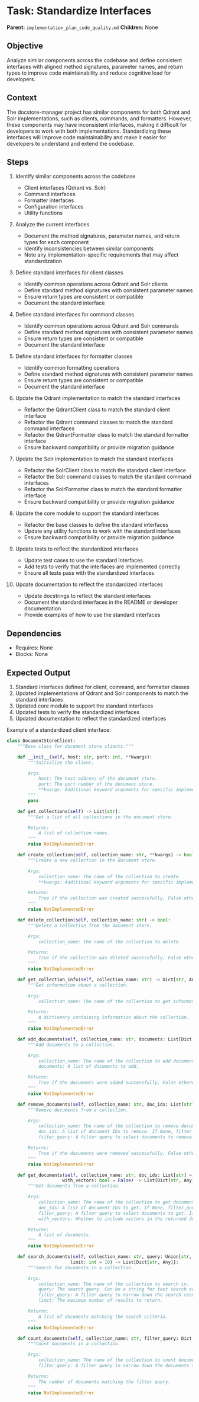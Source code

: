 # Task: Standardize Interfaces
**Parent:** `implementation_plan_code_quality.md`
**Children:** None

## Objective
Analyze similar components across the codebase and define consistent interfaces with aligned method signatures, parameter names, and return types to improve code maintainability and reduce cognitive load for developers.

## Context
The docstore-manager project has similar components for both Qdrant and Solr implementations, such as clients, commands, and formatters. However, these components may have inconsistent interfaces, making it difficult for developers to work with both implementations. Standardizing these interfaces will improve code maintainability and make it easier for developers to understand and extend the codebase.

## Steps
1. Identify similar components across the codebase
   - Client interfaces (Qdrant vs. Solr)
   - Command interfaces
   - Formatter interfaces
   - Configuration interfaces
   - Utility functions

2. Analyze the current interfaces
   - Document the method signatures, parameter names, and return types for each component
   - Identify inconsistencies between similar components
   - Note any implementation-specific requirements that may affect standardization

3. Define standard interfaces for client classes
   - Identify common operations across Qdrant and Solr clients
   - Define standard method signatures with consistent parameter names
   - Ensure return types are consistent or compatible
   - Document the standard interface

4. Define standard interfaces for command classes
   - Identify common operations across Qdrant and Solr commands
   - Define standard method signatures with consistent parameter names
   - Ensure return types are consistent or compatible
   - Document the standard interface

5. Define standard interfaces for formatter classes
   - Identify common formatting operations
   - Define standard method signatures with consistent parameter names
   - Ensure return types are consistent or compatible
   - Document the standard interface

6. Update the Qdrant implementation to match the standard interfaces
   - Refactor the QdrantClient class to match the standard client interface
   - Refactor the Qdrant command classes to match the standard command interfaces
   - Refactor the QdrantFormatter class to match the standard formatter interface
   - Ensure backward compatibility or provide migration guidance

7. Update the Solr implementation to match the standard interfaces
   - Refactor the SolrClient class to match the standard client interface
   - Refactor the Solr command classes to match the standard command interfaces
   - Refactor the SolrFormatter class to match the standard formatter interface
   - Ensure backward compatibility or provide migration guidance

8. Update the core module to support the standard interfaces
   - Refactor the base classes to define the standard interfaces
   - Update any utility functions to work with the standard interfaces
   - Ensure backward compatibility or provide migration guidance

9. Update tests to reflect the standardized interfaces
   - Update test cases to use the standard interfaces
   - Add tests to verify that the interfaces are implemented correctly
   - Ensure all tests pass with the standardized interfaces

10. Update documentation to reflect the standardized interfaces
    - Update docstrings to reflect the standard interfaces
    - Document the standard interfaces in the README or developer documentation
    - Provide examples of how to use the standard interfaces

## Dependencies
- Requires: None
- Blocks: None

## Expected Output
1. Standard interfaces defined for client, command, and formatter classes
2. Updated implementations of Qdrant and Solr components to match the standard interfaces
3. Updated core module to support the standard interfaces
4. Updated tests to verify the standardized interfaces
5. Updated documentation to reflect the standardized interfaces

Example of a standardized client interface:
```python
class DocumentStoreClient:
    """Base class for document store clients."""

    def __init__(self, host: str, port: int, **kwargs):
        """Initialize the client.

        Args:
            host: The host address of the document store.
            port: The port number of the document store.
            **kwargs: Additional keyword arguments for specific implementations.
        """
        pass

    def get_collections(self) -> List[str]:
        """Get a list of all collections in the document store.

        Returns:
            A list of collection names.
        """
        raise NotImplementedError

    def create_collection(self, collection_name: str, **kwargs) -> bool:
        """Create a new collection in the document store.

        Args:
            collection_name: The name of the collection to create.
            **kwargs: Additional keyword arguments for specific implementations.

        Returns:
            True if the collection was created successfully, False otherwise.
        """
        raise NotImplementedError

    def delete_collection(self, collection_name: str) -> bool:
        """Delete a collection from the document store.

        Args:
            collection_name: The name of the collection to delete.

        Returns:
            True if the collection was deleted successfully, False otherwise.
        """
        raise NotImplementedError

    def get_collection_info(self, collection_name: str) -> Dict[str, Any]:
        """Get information about a collection.

        Args:
            collection_name: The name of the collection to get information about.

        Returns:
            A dictionary containing information about the collection.
        """
        raise NotImplementedError

    def add_documents(self, collection_name: str, documents: List[Dict[str, Any]]) -> bool:
        """Add documents to a collection.

        Args:
            collection_name: The name of the collection to add documents to.
            documents: A list of documents to add.

        Returns:
            True if the documents were added successfully, False otherwise.
        """
        raise NotImplementedError

    def remove_documents(self, collection_name: str, doc_ids: List[str] = None, filter_query: Dict[str, Any] = None) -> bool:
        """Remove documents from a collection.

        Args:
            collection_name: The name of the collection to remove documents from.
            doc_ids: A list of document IDs to remove. If None, filter_query must be provided.
            filter_query: A filter query to select documents to remove. If None, doc_ids must be provided.

        Returns:
            True if the documents were removed successfully, False otherwise.
        """
        raise NotImplementedError

    def get_documents(self, collection_name: str, doc_ids: List[str] = None, filter_query: Dict[str, Any] = None, 
                     with_vectors: bool = False) -> List[Dict[str, Any]]:
        """Get documents from a collection.

        Args:
            collection_name: The name of the collection to get documents from.
            doc_ids: A list of document IDs to get. If None, filter_query must be provided.
            filter_query: A filter query to select documents to get. If None, doc_ids must be provided.
            with_vectors: Whether to include vectors in the returned documents.

        Returns:
            A list of documents.
        """
        raise NotImplementedError

    def search_documents(self, collection_name: str, query: Union[str, List[float]], filter_query: Dict[str, Any] = None, 
                        limit: int = 10) -> List[Dict[str, Any]]:
        """Search for documents in a collection.

        Args:
            collection_name: The name of the collection to search in.
            query: The search query. Can be a string for text search or a list of floats for vector search.
            filter_query: A filter query to narrow down the search results.
            limit: The maximum number of results to return.

        Returns:
            A list of documents matching the search criteria.
        """
        raise NotImplementedError

    def count_documents(self, collection_name: str, filter_query: Dict[str, Any] = None) -> int:
        """Count documents in a collection.

        Args:
            collection_name: The name of the collection to count documents in.
            filter_query: A filter query to narrow down the documents to count.

        Returns:
            The number of documents matching the filter query.
        """
        raise NotImplementedError
